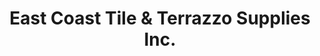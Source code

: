 ---
title: "East Coast Tile & Terrazzo Supplies Inc."
url: /vero-beach/east-coast-tile-and-terrazzo-supplies-inc/
shop: tiles
---